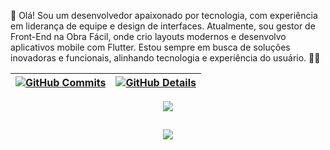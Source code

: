 👋 Olá! Sou um desenvolvedor apaixonado por tecnologia, com experiência em liderança de equipe e design de interfaces. Atualmente, sou gestor de Front-End na Obra Fácil, onde crio layouts modernos e desenvolvo aplicativos mobile com Flutter. Estou sempre em busca de soluções inovadoras e funcionais, alinhando tecnologia e experiência do usuário. 🎨📱

| [![GitHub Commits](http://github-profile-summary-cards.vercel.app/api/cards/productive-time?username=sales-gb&theme=dracula&utcOffset=-3)](https://github.com/vn7n24fzkq/github-profile-summary-cards) | [![GitHub Details](http://github-profile-summary-cards.vercel.app/api/cards/profile-details?username=sales-gb&theme=dracula)](https://github.com/vn7n24fzkq/github-profile-summary-cards) |
| ------------------------------------------------------------------------------------------------------------------------------------------------------------------------------------------------------ | ----------------------------------------------------------------------------------------------------------------------------------------------------------------------------------------- |

  <div align="center" >
<a href="https://skillicons.dev"   >
  <img src="https://skillicons.dev/icons?i=next,typescript,tailwind,react,javascript,css,figma,git,vscode,html,sass,nodejs,express,github,materialui,flutter,styledcomponents,vercel,postgres,linkedin" />
</a>
  <br />

  </div>

##

   <div align="center" >
     <img src="https://github-profile-trophy.vercel.app/?username=sales-gb&row=1&column=6&theme=dracula&margin-w=15&margin-h=15"/>
  </div>
